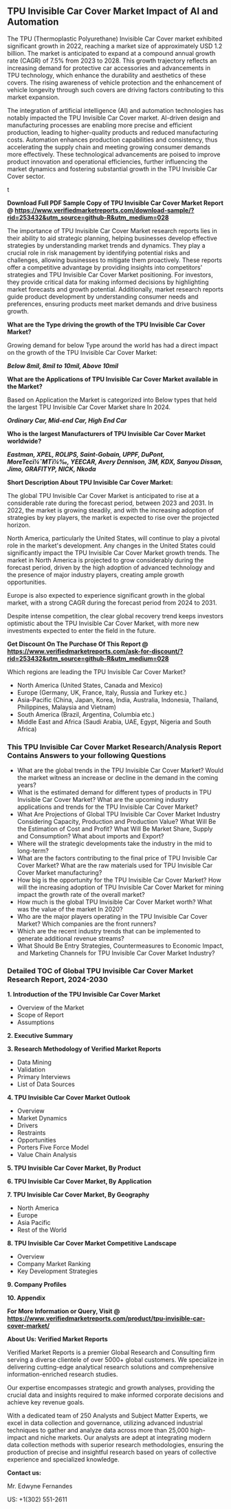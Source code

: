 <h2>TPU Invisible Car Cover Market Impact of AI and Automation</h2><p>The TPU (Thermoplastic Polyurethane) Invisible Car Cover market exhibited significant growth in 2022, reaching a market size of approximately USD 1.2 billion. The market is anticipated to expand at a compound annual growth rate (CAGR) of 7.5% from 2023 to 2028. This growth trajectory reflects an increasing demand for protective car accessories and advancements in TPU technology, which enhance the durability and aesthetics of these covers. The rising awareness of vehicle protection and the enhancement of vehicle longevity through such covers are driving factors contributing to this market expansion.</p><p>The integration of artificial intelligence (AI) and automation technologies has notably impacted the TPU Invisible Car Cover market. AI-driven design and manufacturing processes are enabling more precise and efficient production, leading to higher-quality products and reduced manufacturing costs. Automation enhances production capabilities and consistency, thus accelerating the supply chain and meeting growing consumer demands more effectively. These technological advancements are poised to improve product innovation and operational efficiencies, further influencing the market dynamics and fostering substantial growth in the TPU Invisible Car Cover sector.</p>t</p><p id="" class=""><strong>Download Full PDF Sample Copy of TPU Invisible Car Cover Market Report @ <a href="https://www.verifiedmarketreports.com/download-sample/?rid=253432&utm_source=github-R&utm_medium=028" target="_blank">https://www.verifiedmarketreports.com/download-sample/?rid=253432&utm_source=github-R&utm_medium=028</a></strong></p><p>The importance of&nbsp;TPU Invisible Car Cover Market research reports lies in their ability to aid strategic planning, helping businesses develop effective strategies by understanding market trends and dynamics. They play a crucial role in risk management by identifying potential risks and challenges, allowing businesses to mitigate them proactively. These reports offer a competitive advantage by providing insights into competitors' strategies and TPU Invisible Car Cover Market positioning. For investors, they provide critical data for making informed decisions by highlighting market forecasts and growth potential. Additionally, market research reports guide product development by understanding consumer needs and preferences, ensuring products meet market demands and drive business growth.</p><p><strong>What are the&nbsp;Type driving the growth of the TPU Invisible Car Cover Market?</strong></p><p id="" class="">Growing demand for below Type around the world has had a direct impact on the growth of the TPU Invisible Car Cover Market:</p><em><strong>Below 8mil, 8mil to 10mil, Above 10mil</strong></em></p><strong>What are the&nbsp;Applications&nbsp;of TPU Invisible Car Cover Market available in the Market?</strong></p><p id="" class="">Based on Application the Market is categorized into Below types that held the largest TPU Invisible Car Cover Market share In 2024.</p><em><strong>Ordinary Car, Mid-end Car, High End Car</strong></em></p><strong>Who is the largest Manufacturers of TPU Invisible Car Cover Market worldwide?</strong></p><p><em><strong>Eastman, XPEL, ROLIPS, Saint-Gobain, UPPF, DuPont, MoreTecï¼ˆMTï¼‰, YEECAR, Avery Dennison, 3M, KDX, Sanyou Dissan, Jimo, GRAFITYP, NICK, Nkoda</strong></em></p><p id="" class=""><strong>Short Description About TPU Invisible Car Cover Market:</strong></p><p>The global TPU Invisible Car Cover Market is anticipated to rise at a considerable rate during the forecast period, between 2023 and 2031. In 2022, the market is growing steadily, and with the increasing adoption of strategies by key players, the market is expected to rise over the projected horizon.</p><p>North America, particularly the United States, will continue to play a pivotal role in the market's development. Any changes in the United States could significantly impact the TPU Invisible Car Cover Market growth trends. The market in North America is projected to grow considerably during the forecast period, driven by the high adoption of advanced technology and the presence of major industry players, creating ample growth opportunities.</p><p>Europe is also expected to experience significant growth in the global market, with a strong CAGR during the forecast period from 2024 to 2031.</p><p>Despite intense competition, the clear global recovery trend keeps investors optimistic about the TPU Invisible Car Cover Market, with more new investments expected to enter the field in the future.</p><p id="" class=""><strong>Get Discount On The Purchase Of This Report @ <a href="https://www.verifiedmarketreports.com/ask-for-discount/?rid=253432&utm_source=github-R&utm_medium=028" target="_blank">https://www.verifiedmarketreports.com/ask-for-discount/?rid=253432&utm_source=github-R&utm_medium=028</a></strong></p>Which regions are leading the TPU Invisible Car Cover Market?</p><ul><li>North America (United States, Canada and Mexico)</li><li>Europe (Germany, UK, France, Italy, Russia and Turkey etc.)</li><li>Asia-Pacific (China, Japan, Korea, India, Australia, Indonesia, Thailand, Philippines, Malaysia and Vietnam)</li><li>South America (Brazil, Argentina, Columbia etc.)</li><li>Middle East and Africa (Saudi Arabia, UAE, Egypt, Nigeria and South Africa)</li></ul><h3 id="" class="">This TPU Invisible Car Cover Market Research/Analysis Report Contains Answers to your following Questions</h3><ul><li>What are the global trends in the TPU Invisible Car Cover Market? Would the market witness an increase or decline in the demand in the coming years?</li><li>What is the estimated demand for different types of products in TPU Invisible Car Cover Market? What are the upcoming industry applications and trends for the TPU Invisible Car Cover Market?</li><li>What Are Projections of Global TPU Invisible Car Cover Market Industry Considering Capacity, Production and Production Value? What Will Be the Estimation of Cost and Profit? What Will Be Market Share, Supply and Consumption? What about imports and Export?</li><li>Where will the strategic developments take the industry in the mid to long-term?</li><li>What are the factors contributing to the final price of TPU Invisible Car Cover Market? What are the raw materials used for TPU Invisible Car Cover Market manufacturing?</li><li>How big is the opportunity for the TPU Invisible Car Cover Market? How will the increasing adoption of TPU Invisible Car Cover Market for mining impact the growth rate of the overall market?</li><li>How much is the global TPU Invisible Car Cover Market worth? What was the value of the market In 2020?</li><li>Who are the major players operating in the TPU Invisible Car Cover Market? Which companies are the front runners?</li><li>Which are the recent industry trends that can be implemented to generate additional revenue streams?</li><li>What Should Be Entry Strategies, Countermeasures to Economic Impact, and Marketing Channels for TPU Invisible Car Cover Market Industry?</li></ul><h3 id="" class="">Detailed TOC of Global TPU Invisible Car Cover Market Research Report, 2024-2030</h3><p id="" class=""><strong>1. Introduction of the TPU Invisible Car Cover Market</strong></p><ul><li>Overview of the Market</li><li>Scope of Report</li><li>Assumptions</li></ul><p id="" class=""><strong>2. Executive Summary</strong></p><p id="" class=""><strong>3. Research Methodology of Verified Market Reports</strong></p><ul><li>Data Mining</li><li>Validation</li><li>Primary Interviews</li><li>List of Data Sources</li></ul><p id="" class=""><strong>4. TPU Invisible Car Cover Market Outlook</strong></p><ul><li>Overview</li><li>Market Dynamics</li><li>Drivers</li><li>Restraints</li><li>Opportunities</li><li>Porters Five Force Model</li><li>Value Chain Analysis</li></ul><p id="" class=""><strong>5. TPU Invisible Car Cover Market, By Product</strong></p><p id="" class=""><strong>6. TPU Invisible Car Cover Market, By Application</strong></p><p id="" class=""><strong>7. TPU Invisible Car Cover Market, By Geography</strong></p><ul><li>North America</li><li>Europe</li><li>Asia Pacific</li><li>Rest of the World</li></ul><p id="" class=""><strong>8. TPU Invisible Car Cover Market Competitive Landscape</strong></p><ul><li>Overview</li><li>Company Market Ranking</li><li>Key Development Strategies</li></ul><p id="" class=""><strong>9. Company Profiles</strong></p><p id="" class=""><strong>10. Appendix</strong></p><p id="" class=""><strong>For More Information or Query, Visit @ <a href="https://www.verifiedmarketreports.com/product/tpu-invisible-car-cover-market/" target="_blank">https://www.verifiedmarketreports.com/product/tpu-invisible-car-cover-market/</a></strong></p><p id="" class=""><strong>About Us: Verified Market Reports</strong></p><p id="" class="">Verified Market Reports is a premier Global Research and Consulting firm serving a diverse clientele of over 5000+ global customers. We specialize in delivering cutting-edge analytical research solutions and comprehensive information-enriched research studies.</p><p id="" class="">Our expertise encompasses strategic and growth analyses, providing the crucial data and insights required to make informed corporate decisions and achieve key revenue goals.</p><p id="" class="">With a dedicated team of 250 Analysts and Subject Matter Experts, we excel in data collection and governance, utilizing advanced industrial techniques to gather and analyze data across more than 25,000 high-impact and niche markets. Our analysts are adept at integrating modern data collection methods with superior research methodologies, ensuring the production of precise and insightful research based on years of collective experience and specialized knowledge.</p><p id="" class=""><strong>Contact us:</strong></p><p id="" class="">Mr. Edwyne Fernandes</p><p id="" class="">US: +1(302) 551-2611</p>